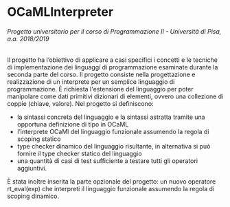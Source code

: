 # OCaMLInterpreter
###### Progetto universitario per il corso di Programmazione II - Università di Pisa, a.a. 2018/2019

Il progetto ha l’obiettivo di applicare a casi specifici i concetti e le tecniche di implementazione dei linguaggi
di programmazione esaminate durante la seconda parte del corso. 
Il progetto consiste nella progettazione e realizzazione di un interprete per un semplice linguaggio di programmazione.
È richiesta l'estensione del linguaggio per poter manipolare come dati primitivi dizionari di elementi, ovvero una collezione di coppie (chiave, valore).
Nel progetto si definiscono:
- la sintassi concreta del linguaggio e la sintassi astratta tramite una opportuna definizione di tipo in OCaML
- l’interprete OCaMl del linguaggio funzionale assumendo la regola di scoping statico
- type checker dinamico del linguaggio risultante, in alternativa si può fornire il type checker statico del linguaggio
- una quantità di casi di test sufficiente a testare tutti gli operatori aggiuntivi.

È stata inoltre inserita la parte opzionale del progetto: un nuovo operatore rt_eval(exp) che interpreti il linguaggio funzionale assumendo la regola di scoping dinamico.

